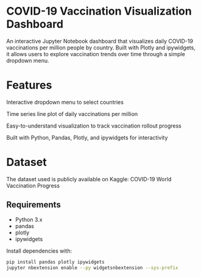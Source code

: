 # COVID-19 Vaccination Visualization Dashboard

An interactive Jupyter Notebook dashboard that visualizes daily COVID-19 vaccinations per million people by country. Built with Plotly and ipywidgets, it allows users to explore vaccination trends over time through a simple dropdown menu.

# Features
Interactive dropdown menu to select countries

Time series line plot of daily vaccinations per million

Easy-to-understand visualization to track vaccination rollout progress

Built with Python, Pandas, Plotly, and ipywidgets for interactivity

# Dataset
The dataset used is publicly available on Kaggle:
COVID-19 World Vaccination Progress

## Requirements

- Python 3.x  
- pandas  
- plotly  
- ipywidgets  

Install dependencies with:

```bash
pip install pandas plotly ipywidgets
jupyter nbextension enable --py widgetsnbextension --sys-prefix
